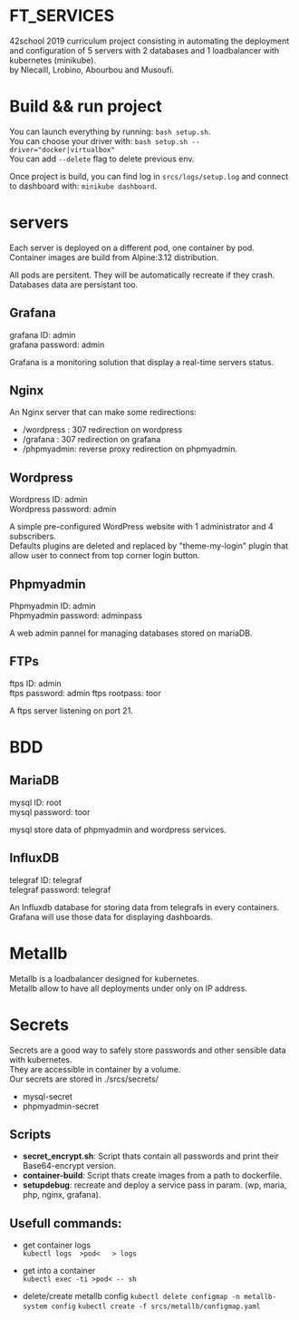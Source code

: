 # FT_SERVICES

42school 2019 curriculum project consisting in automating the deployment and configuration of 5 servers with 2 databases and 1 loadbalancer with kubernetes (minikube).     
by Nlecaill, Lrobino, Abourbou and Musoufi.

# Build && run project

You can launch everything by running: `bash setup.sh`.     
You can choose your driver with: `bash setup.sh --driver="docker|virtualbox"`    
You can add `--delete` flag to delete previous env.    

Once project is build, you can find log in `srcs/logs/setup.log` and connect to dashboard with: `minikube dashboard`.

# servers
Each server is deployed on a different pod, one container by pod.    
Container images are build from Alpine:3.12 distribution.
 
All pods are persitent. They will be automatically recreate if they crash.     
Databases data are persistant too.

## Grafana
grafana ID:       admin    
grafana password: admin

Grafana is a monitoring solution that display a real-time servers status.

## Nginx

An Nginx server that can make some redirections:
- /wordpress : 307 redirection on wordpress
- /grafana   : 307 redirection on grafana 
- /phpmyadmin: reverse proxy redirection on phpmyadmin.

## Wordpress
Wordpress ID:       admin    
Wordpress password: admin

A simple pre-configured WordPress website with 1 administrator and 4 subscribers.       
Defaults plugins are deleted and replaced by "theme-my-login" plugin that allow user to connect from top corner login button.

## Phpmyadmin
Phpmyadmin ID:          admin     
Phpmyadmin password:    adminpass

A web admin pannel for managing databases stored on mariaDB.

## FTPs
ftps ID:          admin     
ftps password:    admin
ftps rootpass:    toor

A ftps server listening on port 21.

# BDD
## MariaDB
mysql ID:         root    
mysql password:   toor

mysql store data of phpmyadmin and wordpress services.

## InfluxDB
telegraf ID:         telegraf    
telegraf password:   telegraf

An Influxdb database for storing data from telegrafs in every containers.    
Grafana will use those data for displaying dashboards.

# Metallb
Metallb is a loadbalancer designed for kubernetes.     
Metallb allow to have all deployments under only on IP address.    

# Secrets
Secrets are a good way to safely store passwords and other sensible data with kubernetes.    
They are accessible in container by a volume.    
Our secrets are stored in ./srcs/secrets/    
- mysql-secret
- phpmyadmin-secret

## Scripts

- **secret_encrypt.sh**:    Script thats contain all passwords and print their Base64-encrypt version.
- **container-build**:      Script thats create images from a path to dockerfile.     
- **setupdebug**:           recreate and deploy a service pass in param. (wp, maria, php, nginx, grafana).

## Usefull commands:
- get container logs   
    `kubectl logs  >pod<   > logs`

- get into a container    
    `kubectl exec -ti >pod< -- sh`

- delete/create metallb config
    `kubectl delete configmap -n metallb-system config`
    `kubectl create -f srcs/metallb/configmap.yaml`